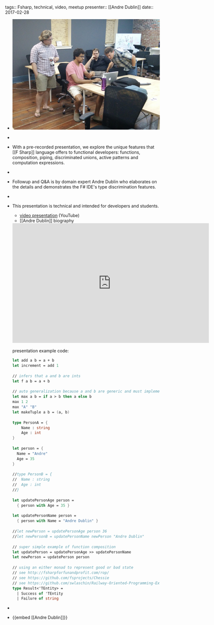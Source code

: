 tags:: Fsharp, technical, video, meetup
presenter:: [[Andre Dublin]] 
date:: 2017-02-28

- ![Introduction to Fsharp](../assets/IntroductionToFsharp.jpg)
-
- With a pre-recorded presentation, we explore the unique features that [[F Sharp]] language offers to functional developers:  functions, composition, piping, discriminated unions, active patterns and computation expressions.
-
- Followup and Q&A is by domain expert Andre Dublin who elaborates on the details and demonstrates the F# IDE's type discrimination features.
-
- This presentation is technical and intended for developers and students. 
  
  * [video presentation](https://youtu.be/wcvd8WDBxjE) (YouTube)
  * [[Andre Dublin]] biography 
  
  <iframe id="ytplayer" type="text/html" width="640" height="390"
    src="https://www.youtube.com/embed/wcvd8WDBxjE?autoplay=0&origin=http://functional.sc"  frameborder="0"></iframe>
  
  
  presentation example code:
  
  ```fsharp
  let add a b = a + b
  let increment = add 1
  
  // infers that a and b are ints
  let f a b = a + b
  
  // auto generalization because a and b are generic and must implement the comparision interface
  let max a b = if a > b then a else b
  max 1 2
  max "A" "B"
  let makeTuple a b = (a, b)
  
  type PersonA = {
      Name : string
      Age : int
  }
  
  let person = {
    Name = "Andre"
    Age = 35
  }
  
  //type PersonB = {
  //  Name : string
  //  Age : int
  //}
  
  let updatePersonAge person =
    { person with Age = 35 }
  
  let updatePersonName person =
    { person with Name = "Andre Dublin" }
  
  //let newPerson = updatePersonAge person 36
  //let newPersonB = updatePersonName newPerson "Andre Dublin"
  
  // super simple example of function composition
  let updatePerson = updatePersonAge >> updatePersonName
  let newPerson = updatePerson person
  
  // using an either monad to represent good or bad state
  // see http://fsharpforfunandprofit.com/rop/
  // see https://github.com/fsprojects/Chessie
  // see https://github.com/swlaschin/Railway-Oriented-Programming-Example
  type Result<'TEntity> =
    | Success of 'TEntity
    | Failure of string
  ```
-
- {{embed [[Andre Dublin]]}}